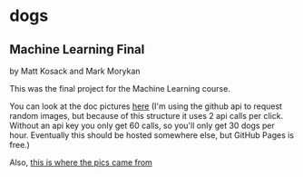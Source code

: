 # dogs

## Machine Learning Final

by Matt Kosack and Mark Morykan

This was the final project for the Machine Learning course.

You can look at the doc pictures [here](https://mattkosack.github.io/dogs)
(I'm using the github api to request random images, but because of this structure it uses 2 api calls per click. Without an api key you only get 60 calls, so you'll only get 30 dogs per hour. Eventually this should be hosted somewhere else, but GitHub Pages is free.)

Also, [this is where the pics came from](https://www.kaggle.com/datasets/jessicali9530/stanford-dogs-dataset)

